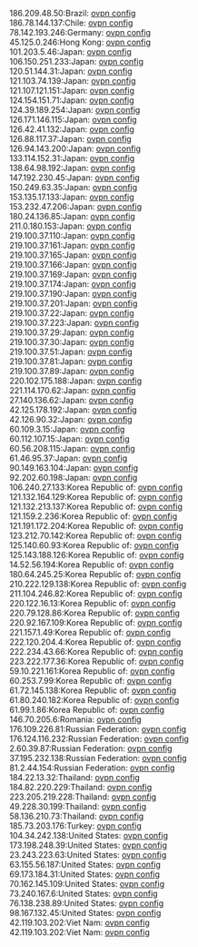 186.209.48.50:Brazil: [ovpn config](vpn/186_209_48_50.ovpn)  
186.78.144.137:Chile: [ovpn config](vpn/186_78_144_137.ovpn)  
78.142.193.246:Germany: [ovpn config](vpn/78_142_193_246.ovpn)  
45.125.0.246:Hong Kong: [ovpn config](vpn/45_125_0_246.ovpn)  
101.203.5.46:Japan: [ovpn config](vpn/101_203_5_46.ovpn)  
106.150.251.233:Japan: [ovpn config](vpn/106_150_251_233.ovpn)  
120.51.144.31:Japan: [ovpn config](vpn/120_51_144_31.ovpn)  
121.103.74.139:Japan: [ovpn config](vpn/121_103_74_139.ovpn)  
121.107.121.151:Japan: [ovpn config](vpn/121_107_121_151.ovpn)  
124.154.151.71:Japan: [ovpn config](vpn/124_154_151_71.ovpn)  
124.39.189.254:Japan: [ovpn config](vpn/124_39_189_254.ovpn)  
126.171.146.115:Japan: [ovpn config](vpn/126_171_146_115.ovpn)  
126.42.41.132:Japan: [ovpn config](vpn/126_42_41_132.ovpn)  
126.88.117.37:Japan: [ovpn config](vpn/126_88_117_37.ovpn)  
126.94.143.200:Japan: [ovpn config](vpn/126_94_143_200.ovpn)  
133.114.152.31:Japan: [ovpn config](vpn/133_114_152_31.ovpn)  
138.64.98.192:Japan: [ovpn config](vpn/138_64_98_192.ovpn)  
147.192.230.45:Japan: [ovpn config](vpn/147_192_230_45.ovpn)  
150.249.63.35:Japan: [ovpn config](vpn/150_249_63_35.ovpn)  
153.135.17.133:Japan: [ovpn config](vpn/153_135_17_133.ovpn)  
153.232.47.206:Japan: [ovpn config](vpn/153_232_47_206.ovpn)  
180.24.136.85:Japan: [ovpn config](vpn/180_24_136_85.ovpn)  
211.0.180.153:Japan: [ovpn config](vpn/211_0_180_153.ovpn)  
219.100.37.110:Japan: [ovpn config](vpn/219_100_37_110.ovpn)  
219.100.37.161:Japan: [ovpn config](vpn/219_100_37_161.ovpn)  
219.100.37.165:Japan: [ovpn config](vpn/219_100_37_165.ovpn)  
219.100.37.166:Japan: [ovpn config](vpn/219_100_37_166.ovpn)  
219.100.37.169:Japan: [ovpn config](vpn/219_100_37_169.ovpn)  
219.100.37.174:Japan: [ovpn config](vpn/219_100_37_174.ovpn)  
219.100.37.190:Japan: [ovpn config](vpn/219_100_37_190.ovpn)  
219.100.37.201:Japan: [ovpn config](vpn/219_100_37_201.ovpn)  
219.100.37.22:Japan: [ovpn config](vpn/219_100_37_22.ovpn)  
219.100.37.223:Japan: [ovpn config](vpn/219_100_37_223.ovpn)  
219.100.37.29:Japan: [ovpn config](vpn/219_100_37_29.ovpn)  
219.100.37.30:Japan: [ovpn config](vpn/219_100_37_30.ovpn)  
219.100.37.51:Japan: [ovpn config](vpn/219_100_37_51.ovpn)  
219.100.37.81:Japan: [ovpn config](vpn/219_100_37_81.ovpn)  
219.100.37.89:Japan: [ovpn config](vpn/219_100_37_89.ovpn)  
220.102.175.188:Japan: [ovpn config](vpn/220_102_175_188.ovpn)  
221.114.170.62:Japan: [ovpn config](vpn/221_114_170_62.ovpn)  
27.140.136.62:Japan: [ovpn config](vpn/27_140_136_62.ovpn)  
42.125.178.192:Japan: [ovpn config](vpn/42_125_178_192.ovpn)  
42.126.90.32:Japan: [ovpn config](vpn/42_126_90_32.ovpn)  
60.109.3.15:Japan: [ovpn config](vpn/60_109_3_15.ovpn)  
60.112.107.15:Japan: [ovpn config](vpn/60_112_107_15.ovpn)  
60.56.208.115:Japan: [ovpn config](vpn/60_56_208_115.ovpn)  
61.46.95.37:Japan: [ovpn config](vpn/61_46_95_37.ovpn)  
90.149.163.104:Japan: [ovpn config](vpn/90_149_163_104.ovpn)  
92.202.60.198:Japan: [ovpn config](vpn/92_202_60_198.ovpn)  
106.240.27.133:Korea Republic of: [ovpn config](vpn/106_240_27_133.ovpn)  
121.132.164.129:Korea Republic of: [ovpn config](vpn/121_132_164_129.ovpn)  
121.132.213.137:Korea Republic of: [ovpn config](vpn/121_132_213_137.ovpn)  
121.159.2.236:Korea Republic of: [ovpn config](vpn/121_159_2_236.ovpn)  
121.191.172.204:Korea Republic of: [ovpn config](vpn/121_191_172_204.ovpn)  
123.212.70.142:Korea Republic of: [ovpn config](vpn/123_212_70_142.ovpn)  
125.140.60.93:Korea Republic of: [ovpn config](vpn/125_140_60_93.ovpn)  
125.143.188.126:Korea Republic of: [ovpn config](vpn/125_143_188_126.ovpn)  
14.52.56.194:Korea Republic of: [ovpn config](vpn/14_52_56_194.ovpn)  
180.64.245.25:Korea Republic of: [ovpn config](vpn/180_64_245_25.ovpn)  
210.222.129.138:Korea Republic of: [ovpn config](vpn/210_222_129_138.ovpn)  
211.104.246.82:Korea Republic of: [ovpn config](vpn/211_104_246_82.ovpn)  
220.122.16.13:Korea Republic of: [ovpn config](vpn/220_122_16_13.ovpn)  
220.79.128.86:Korea Republic of: [ovpn config](vpn/220_79_128_86.ovpn)  
220.92.167.109:Korea Republic of: [ovpn config](vpn/220_92_167_109.ovpn)  
221.157.1.49:Korea Republic of: [ovpn config](vpn/221_157_1_49.ovpn)  
222.120.204.4:Korea Republic of: [ovpn config](vpn/222_120_204_4.ovpn)  
222.234.43.66:Korea Republic of: [ovpn config](vpn/222_234_43_66.ovpn)  
223.222.177.36:Korea Republic of: [ovpn config](vpn/223_222_177_36.ovpn)  
59.10.221.161:Korea Republic of: [ovpn config](vpn/59_10_221_161.ovpn)  
60.253.7.99:Korea Republic of: [ovpn config](vpn/60_253_7_99.ovpn)  
61.72.145.138:Korea Republic of: [ovpn config](vpn/61_72_145_138.ovpn)  
61.80.240.182:Korea Republic of: [ovpn config](vpn/61_80_240_182.ovpn)  
61.99.1.86:Korea Republic of: [ovpn config](vpn/61_99_1_86.ovpn)  
146.70.205.6:Romania: [ovpn config](vpn/146_70_205_6.ovpn)  
176.109.226.81:Russian Federation: [ovpn config](vpn/176_109_226_81.ovpn)  
176.124.116.232:Russian Federation: [ovpn config](vpn/176_124_116_232.ovpn)  
2.60.39.87:Russian Federation: [ovpn config](vpn/2_60_39_87.ovpn)  
37.195.232.138:Russian Federation: [ovpn config](vpn/37_195_232_138.ovpn)  
81.2.44.154:Russian Federation: [ovpn config](vpn/81_2_44_154.ovpn)  
184.22.13.32:Thailand: [ovpn config](vpn/184_22_13_32.ovpn)  
184.82.220.229:Thailand: [ovpn config](vpn/184_82_220_229.ovpn)  
223.205.219.228:Thailand: [ovpn config](vpn/223_205_219_228.ovpn)  
49.228.30.199:Thailand: [ovpn config](vpn/49_228_30_199.ovpn)  
58.136.210.73:Thailand: [ovpn config](vpn/58_136_210_73.ovpn)  
185.73.203.176:Turkey: [ovpn config](vpn/185_73_203_176.ovpn)  
104.34.242.138:United States: [ovpn config](vpn/104_34_242_138.ovpn)  
173.198.248.39:United States: [ovpn config](vpn/173_198_248_39.ovpn)  
23.243.223.63:United States: [ovpn config](vpn/23_243_223_63.ovpn)  
63.155.56.187:United States: [ovpn config](vpn/63_155_56_187.ovpn)  
69.173.184.31:United States: [ovpn config](vpn/69_173_184_31.ovpn)  
70.162.145.109:United States: [ovpn config](vpn/70_162_145_109.ovpn)  
73.240.167.6:United States: [ovpn config](vpn/73_240_167_6.ovpn)  
76.138.238.89:United States: [ovpn config](vpn/76_138_238_89.ovpn)  
98.167.132.45:United States: [ovpn config](vpn/98_167_132_45.ovpn)  
42.119.103.202:Viet Nam: [ovpn config](vpn/42_119_103_202.ovpn)  
42.119.103.202:Viet Nam: [ovpn config](vpn/42_119_103_202.ovpn)  

